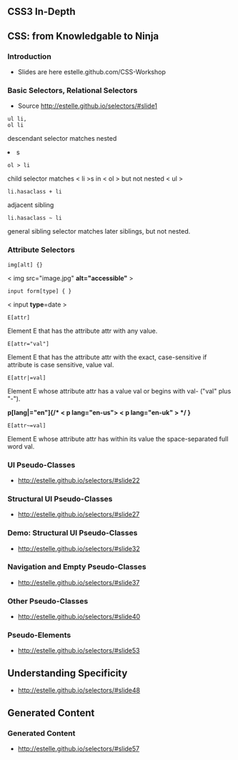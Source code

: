 ## __CSS3 In-Depth__

## CSS: from Knowledgable to Ninja

### Introduction

* Slides are here estelle.github.com/CSS-Workshop

### Basic Selectors, Relational Selectors

* Source  http://estelle.github.io/selectors/#slide1

```
ul li,
ol li
```

descendant selector matches nested <li>s 
```
ol > li
```

child selector matches < li >s in < ol > but not nested < ul >

```
li.hasaclass + li
```

adjacent sibling 

```
li.hasaclass ~ li
```

general sibling selector matches later siblings, but not nested. 

### Attribute Selectors

```
img[alt] {}
```

< img src="image.jpg" __alt="accessible"__ >

```
input form[type] { }
```

< input __type__=date >

```
E[attr]
```

Element E that has the attribute attr with any value.

```
E[attr="val"]
```
Element E that has the attribute attr with the exact, case-sensitive if attribute is case sensitive, value val.

```
E[attr|=val]
```

Element E whose attribute attr has a value val or begins with val- ("val" plus "-").

__p[lang|="en"]{/* < p lang="en-us">  < p lang="en-uk" > */ }__

```
E[attr~=val]
```

Element E whose attribute attr has within its value the space-separated full word val.

### UI Pseudo-Classes

* http://estelle.github.io/selectors/#slide22

### Structural UI Pseudo-Classes

* http://estelle.github.io/selectors/#slide27

### Demo: Structural UI Pseudo-Classes

* http://estelle.github.io/selectors/#slide32

### Navigation and Empty Pseudo-Classes

* http://estelle.github.io/selectors/#slide37

### Other Pseudo-Classes

* http://estelle.github.io/selectors/#slide40

### Pseudo-Elements

* http://estelle.github.io/selectors/#slide53

##  Understanding Specificity

* http://estelle.github.io/selectors/#slide48

## Generated Content

### Generated Content

* http://estelle.github.io/selectors/#slide57




